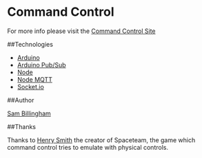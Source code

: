 Command Control
===

For more info please visit the [Command Control Site](http://sambillingham.github.io/command-control/ "command control website")



##Technologies

- [Arduino](http://arduino.cc "Arduino")
- [Arduino Pub/Sub](https://github.com/knolleary/pubsubclient "arduino-pub-sub")
- [Node](http://nodejs.org/ "Node.js")
- [Node MQTT](https://github.com/adamvr/MQTT.js "Node MQTT")
- [Socket.io](https://github.com/LearnBoost/socket.io "Socket.io")

##Author

[Sam Billingham](http://twitter.com/sam_billingham "Sam Billingham On Twitter")

##Thanks

Thanks to [Henry Smith](https://twitter.com/hengineer "Henry Smith creator of Spaceteam") the creator of Spaceteam, the game which command control tries to emulate with physical controls.
